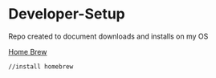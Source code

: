 # Developer-Setup
Repo created to document downloads and installs on my OS

[Home Brew](https://brew.sh/)

```bash
//install homebrew


```
